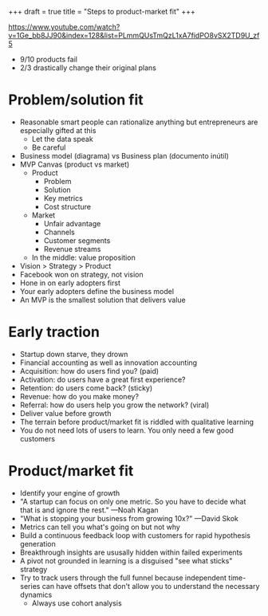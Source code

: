 +++
draft = true
title = "Steps to product-market fit"
+++

https://www.youtube.com/watch?v=1Ge_bb8JJ90&index=128&list=PLmmQUsTmQzL1xA7fidPO8vSX2TD9U_zf5

- 9/10 products fail
- 2/3 drastically change their original plans

# Problem/solution fit

- Reasonable smart people can rationalize anything but entrepreneurs are
  especially gifted at this
  - Let the data speak
  - Be careful
- Business model (diagrama) vs Business plan (documento inútil)
- MVP Canvas (product vs market)
  - Product
    - Problem
    - Solution
    - Key metrics
    - Cost structure
  - Market
    - Unfair advantage
    - Channels
    - Customer segments
    - Revenue streams
  - In the middle: value proposition
- Vision > Strategy > Product
- Facebook won on strategy, not vision
- Hone in on early adopters first
- Your early adopters define the business model
- An MVP is the smallest solution that delivers value

# Early traction

- Startup down starve, they drown
- Financial accounting as well as innovation accounting
- Acquisition: how do users find you? (paid)
- Activation: do users have a great first experience?
- Retention: do users come back? (sticky)
- Revenue: how do you make money?
- Referral: how do users help you grow the network? (viral)
- Deliver value before growth
- The terrain before product/market fit is riddled with qualitative learning
- You do not need lots of users to learn. You only need a few good customers

# Product/market fit

- Identify your engine of growth
- "A startup can focus on only one metric. So you have to decide what that is
  and ignore the rest." —Noah Kagan
- "What is stopping your business from growing 10x?" —David Skok
- Metrics can tell you what's going on but not why
- Build a continuous feedback loop with customers for rapid hypothesis
  generation
- Breakthrough insights are ususally hidden within failed experiments
- A pivot not grounded in learning is a disguised "see what sticks" strategy
- Try to track users through the full funnel because independent time-series can
  have offsets that don't allow you to understand the necessary dynamics
  - Always use cohort analysis
